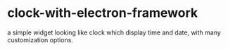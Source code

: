 # clock-with-electron-framework
a simple widget looking like clock which display time and date, with many customization options.

